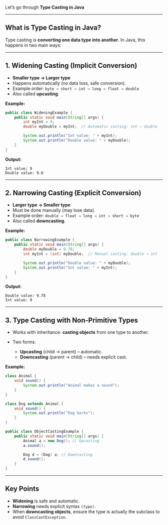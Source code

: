 Let’s go through **Type Casting in Java** 

---

## **What is Type Casting in Java?**

Type casting is **converting one data type into another**.
In Java, this happens in two main ways:

---

## **1. Widening Casting (Implicit Conversion)**

* **Smaller type → Larger type**
* Happens automatically (no data loss, safe conversion).
* Example order:
  `byte → short → int → long → float → double`
* Also called **upcasting**.

**Example:**

```java
public class WideningExample {
    public static void main(String[] args) {
        int myInt = 9;
        double myDouble = myInt;  // Automatic casting: int → double

        System.out.println("Int value: " + myInt);
        System.out.println("Double value: " + myDouble);
    }
}
```

**Output:**

```
Int value: 9
Double value: 9.0
```

---

## **2. Narrowing Casting (Explicit Conversion)**

* **Larger type → Smaller type**
* Must be done manually (may lose data).
* Example order:
  `double → float → long → int → short → byte`
* Also called **downcasting**.

**Example:**

```java
public class NarrowingExample {
    public static void main(String[] args) {
        double myDouble = 9.78;
        int myInt = (int) myDouble;  // Manual casting: double → int

        System.out.println("Double value: " + myDouble);
        System.out.println("Int value: " + myInt);
    }
}
```

**Output:**

```
Double value: 9.78
Int value: 9
```

---

## **3. Type Casting with Non-Primitive Types**

* Works with inheritance: **casting objects** from one type to another.
* Two forms:

  * **Upcasting** (child → parent) – automatic.
  * **Downcasting** (parent → child) – needs explicit cast.

**Example:**

```java
class Animal {
    void sound() {
        System.out.println("Animal makes a sound");
    }
}

class Dog extends Animal {
    void sound() {
        System.out.println("Dog barks");
    }
}

public class ObjectCastingExample {
    public static void main(String[] args) {
        Animal a = new Dog(); // Upcasting
        a.sound();

        Dog d = (Dog) a; // Downcasting
        d.sound();
    }
}
```

---

## **Key Points**

* **Widening** is safe and automatic.
* **Narrowing** needs explicit syntax `(type)`.
* When **downcasting objects**, ensure the type is actually the subclass to avoid `ClassCastException`.
